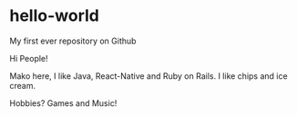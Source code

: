 # hello-world
My first ever repository on Github

Hi People!

Mako here, I like Java, React-Native and Ruby on Rails.
I like chips and ice cream.

Hobbies? Games and Music!
